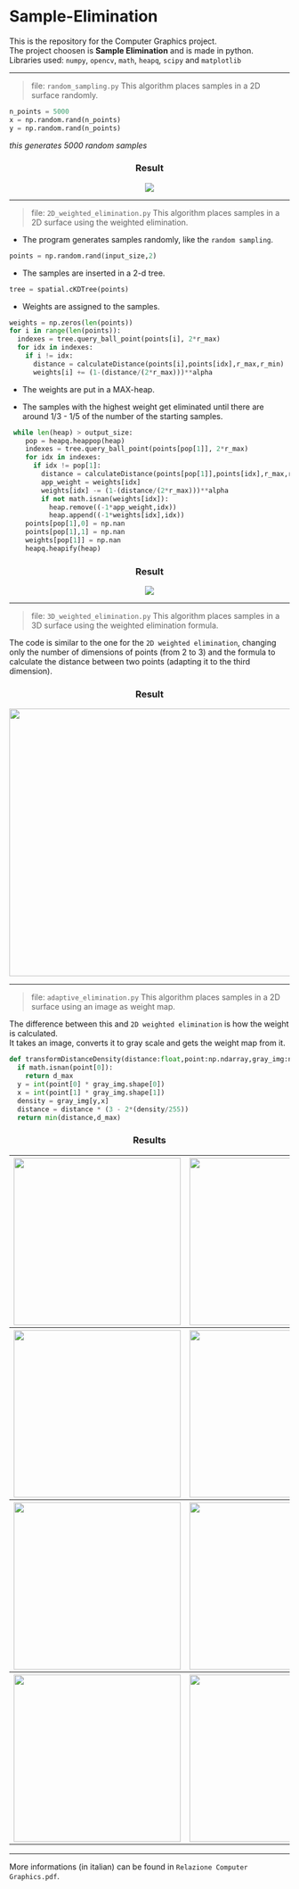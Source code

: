 # Sample-Elimination

This is the repository for the Computer Graphics project.<br>
The project choosen is **Sample Elimination** and is made in python.<br>
Libraries used: `numpy`, `opencv`, `math`, `heapq`, `scipy` and `matplotlib`

---
> file: `random_sampling.py`
This algorithm places samples in a 2D surface randomly.

```Python
n_points = 5000
x = np.random.rand(n_points)
y = np.random.rand(n_points)
```
_this generates 5000 random samples_<br>

<div align="center">
<h3>Result</h3>
<img src="https://i.postimg.cc/MHgVpVcT/random-sampling.png">
</div>


---
> file: `2D_weighted_elimination.py`
This algorithm places samples in a 2D surface using the weighted elimination.

* The program generates samples randomly, like the `random sampling`.

```Python
points = np.random.rand(input_size,2)
```

* The samples are inserted in a 2-d tree.

```Python
tree = spatial.cKDTree(points)
```

* Weights are assigned to the samples.

```Python
weights = np.zeros(len(points))
for i in range(len(points)):
  indexes = tree.query_ball_point(points[i], 2*r_max)
  for idx in indexes:
    if i != idx:
      distance = calculateDistance(points[i],points[idx],r_max,r_min)
      weights[i] += (1-(distance/(2*r_max)))**alpha
```

* The weights are put in a MAX-heap.

* The samples with the highest weight get eliminated until there are around 1/3 - 1/5 of the number of the starting samples.

```Python
 while len(heap) > output_size:
    pop = heapq.heappop(heap)
    indexes = tree.query_ball_point(points[pop[1]], 2*r_max)
    for idx in indexes:
      if idx != pop[1]:
        distance = calculateDistance(points[pop[1]],points[idx],r_max,r_min)
        app_weight = weights[idx]
        weights[idx] -= (1-(distance/(2*r_max)))**alpha
        if not math.isnan(weights[idx]):
          heap.remove((-1*app_weight,idx))
          heap.append((-1*weights[idx],idx))
    points[pop[1],0] = np.nan
    points[pop[1],1] = np.nan
    weights[pop[1]] = np.nan
    heapq.heapify(heap)
```

<div align="center">
<h3>Result</h3>
<img src="https://i.postimg.cc/Hs7xbjvQ/2-D-weighted-elimination.png">
</div>

---
> file: `3D_weighted_elimination.py`
This algorithm places samples in a 3D surface using the weighted elimination formula.

The code is similar to the one for the `2D weighted elimination`, changing only the number of dimensions of points (from 2 to 3) and the formula to calculate the distance between two points (adapting it to the third dimension).

<div align="center">
<h3>Result</h3>
<img height=480 width=640 src="https://i.postimg.cc/XJJ2zRT0/3-D-weighted-elimination.png">
</div>

---
> file: `adaptive_elimination.py`
This algorithm places samples in a 2D surface using an image as weight map.

The difference between this and `2D weighted elimination` is how the weight is calculated.<br>
It takes an image, converts it to gray scale and gets the weight map from it.<br>

```Python
def transformDistanceDensity(distance:float,point:np.ndarray,gray_img:np.ndarray,d_max:float) -> float:
  if math.isnan(point[0]):
    return d_max
  y = int(point[0] * gray_img.shape[0])
  x = int(point[1] * gray_img.shape[1])
  density = gray_img[y,x]
  distance = distance * (3 - 2*(density/255))
  return min(distance,d_max)
```

<div align="center">
<h3>Results</h3>
  <table>
    <tr>
      <th><img width=300 height=300 src="https://i.postimg.cc/vZRgc5hR/google.png"></th>
      <th><img width=300 height=300 src="https://i.postimg.cc/qM2ncmzB/adaptive-google.png"></th>
    </tr>
    <tr>
      <th><img width=300 height=300 src="https://i.postimg.cc/yNsT3Mjz/gerry.png"></th>
      <th><img width=300 height=300 src="https://i.postimg.cc/yxdQgMVN/adaptive-gerry.png"></th>
    </tr>
    <tr>
      <th><img width=300 height=300 src="https://i.postimg.cc/8Czv4V0d/man.jpg"></th>
      <th><img width=300 height=300 src="https://i.postimg.cc/g2C9qYJQ/adaptive-man.png"></th>
    </tr>
    <tr>
      <th><img width=300 height=300 src="https://i.postimg.cc/xTLFDKTx/photo.jpg"></th>
      <th><img width=300 height=300 src="https://i.postimg.cc/3wqZDRx0/adaptive-photo.png"></th>
    </tr>
  </table>

</div>

***

More informations (in italian) can be found in `Relazione Computer Graphics.pdf`.


